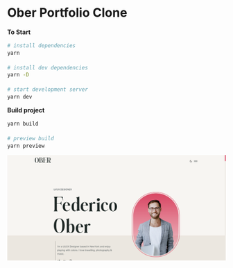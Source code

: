 # Ober Portfolio Clone

**To Start**

```sh
# install dependencies
yarn

# install dev dependencies
yarn -D

# start development server
yarn dev
```

**Build project**

```sh
yarn build

# preview build
yarn preview
```

![preview](preview.png)
